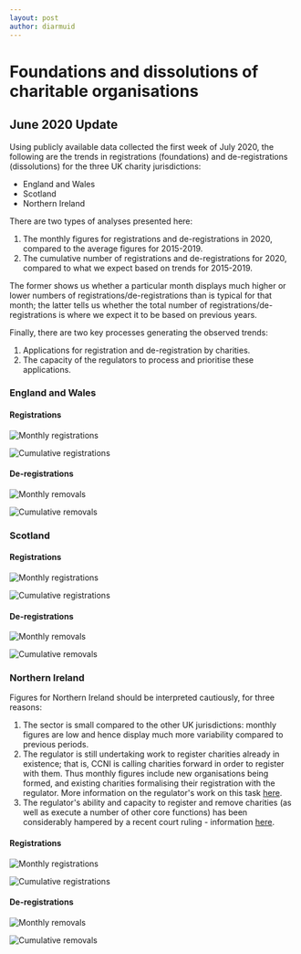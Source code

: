 ```yaml
---
layout: post
author: diarmuid
---
```


# Foundations and dissolutions of charitable organisations

## June 2020 Update

Using publicly available data collected the first week of July 2020, the following are the trends in registrations (foundations) and de-registrations (dissolutions) for the three UK charity jurisdictions:
* England and Wales
* Scotland
* Northern Ireland

There are two types of analyses presented here:
1. The monthly figures for registrations and de-registrations in 2020, compared to the average figures for 2015-2019.
2. The cumulative number of registrations and de-registrations for 2020, compared to what we expect based on trends for 2015-2019.

The former shows us whether a particular month displays much higher or lower numbers of registrations/de-registrations than is typical for that month; the latter tells us whether the total number of registrations/de-registrations is where we expect it to be based on previous years.

Finally, there are two key processes generating the observed trends:
1. Applications for registration and de-registration by charities.
2. The capacity of the regulators to process and prioritise these applications.

### England and Wales

#### Registrations

![Monthly registrations]({{site.url}}/figures/ew-monthly-registrations-2020-07-10.png)

![Cumulative registrations]({{site.url}}/figures/ew-monthly-cumulative-registrations-2020-07-10.png)

#### De-registrations

![Monthly removals]({{site.url}}/figures/ew-monthly-removals-2020-07-10.png)

![Cumulative removals]({{site.url}}/figures/ew-monthly-cumulative-removals-2020-07-10.png)

### Scotland

#### Registrations

![Monthly registrations]({{site.url}}/figures/scot-monthly-registrations-2020-07-10.png)

![Cumulative registrations]({{site.url}}/figures/scot-monthly-cumulative-registrations-2020-07-10.png)

#### De-registrations

![Monthly removals]({{site.url}}/figures/scot-monthly-removals-2020-07-10.png)

![Cumulative removals]({{site.url}}/figures/scot-monthly-cumulative-removals-2020-07-10.png)

### Northern Ireland

Figures for Northern Ireland should be interpreted cautiously, for three reasons:
1. The sector is small compared to the other UK jurisdictions: monthly figures are low and hence display much more variability compared to previous periods.
2. The regulator is still undertaking work to register charities already in existence; that is, CCNI is calling charities forward in order to register with them. Thus monthly figures include new organisations being formed, and existing charities formalising their registration with the regulator. More information on the regulator's work on this task [here](https://apps.charitycommissionni.org.uk/About_us/Contacting_us/FAQs.aspx#Registration%20begins%20date?).
3. The regulator's ability and capacity to register and remove charities (as well as execute a number of other core functions) has been considerably hampered by a recent court ruling - information [here](https://www.charitycommissionni.org.uk/news/legal-update/).

#### Registrations

![Monthly registrations]({{site.url}}/figures/ni-monthly-registrations-2020-07-10.png)

![Cumulative registrations]({{site.url}}/figures/ni-monthly-cumulative-registrations-2020-07-10.png)

#### De-registrations

![Monthly removals]({{site.url}}/figures/ni-monthly-removals-2020-07-10.png)

![Cumulative removals]({{site.url}}/figures/ni-monthly-cumulative-removals-2020-07-10.png)